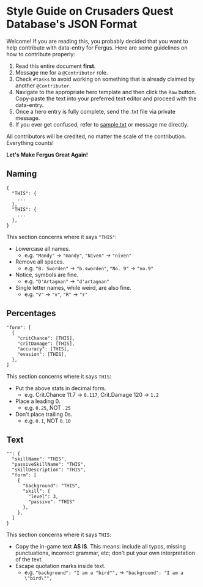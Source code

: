 # Style Guide on Crusaders Quest Database's JSON Format

Welcome! If you are reading this, you probably decided that you want to help contribute with data-entry for Fergus. Here are some guidelines on how to contribute properly:

1. Read this entire document **first**.
2. Message me for a `@Contributor` role.
3. Check `#tasks` to avoid working on something that is already claimed by another `@Contributor`.
4. Navigate to the appropriate hero template and then click the `Raw` button. Copy-paste the text into your preferred text editor and proceed with the data-entry.
5. Once a hero entry is fully complete, send the .txt file via private message.
6. If you ever get confused, refer to [sample.txt](https://raw.githubusercontent.com/Johj/fergus/master/contribute/sample.txt) or message me directly.

All contributors will be credited, no matter the scale of the contribution. Everything counts!

**Let's Make Fergus Great Again!**

## Naming

```
{
  "THIS": {
    ...
  },
  "THIS": {
    ...
  },
}
```

This section concerns where it says `"THIS"`:

- Lowercase all names.
  * e.g. `"Mandy"` → `"mandy"`, `"Niven"` → `"niven"`
- Remove all spaces.
  * e.g. `"B. Sworden"` → `"b.sworden"`, `"No. 9"` → `"no.9"`
- Notice, symbols are fine.
  * e.g. `"D'Artagnan"` → `"d'artagnan"`
- Single letter names, while weird, are also fine.
  * e.g. `"V"` → `"v"`, `"R"` → `"r"`

## Percentages

```
"form": [
  {
    "critChance": [THIS],
    "critDamage": [THIS],
    "accuracy": [THIS],
    "evasion": [THIS],
  },
]
```

This section concerns where it says `THIS`:

- Put the above stats in decimal form.
  * e.g. Crit.Chance 11.7 → `0.117`, Crit.Damage 120 → `1.2`
- Place a leading 0.
  * e.g. `0.25`, NOT `.25`
- Don't place trailing 0s.
  * e.g. `0.1`, NOT `0.10`

## Text

```
"": {
  "skillName": "THIS",
  "passiveSkillName": "THIS",
  "skillDescription": "THIS",
  "form": [
    {
      "background": "THIS",
      "skill": {
        "level": 3,
        "passive": "THIS"
      },
    },
  ]
}
```

This section concerns where it says `THIS`:

- Copy the in-game text **AS IS**. This means: include all typos, missing
punctuations, incorrect grammar, etc; don't put your own interpretation of the
text.
- Escape quotation marks inside text.
  * e.g. `"background": "I am a "bird"",` → `"background": "I am a \"bird\"",`
